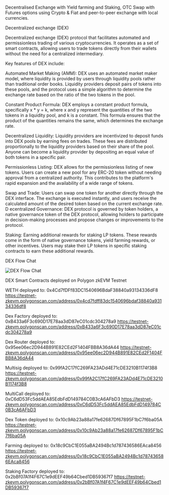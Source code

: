 Decentralised Exchange with Yield farming and Staking, OTC Swap with Futures options using Crypto & Fiat and peer-to-peer exchange with local currencies.

Decentralized exchange (DEX)

Decentralized exchange (DEX) protocol that facilitates automated and permissionless trading of various cryptocurrencies. It operates as a set of smart contracts, allowing users to trade tokens directly from their wallets without the need for a centralized intermediary.

Key features of DEX include:

Automated Market Making (AMM): DEX uses an automated market maker model, where liquidity is provided by users through liquidity pools rather than traditional order books. Liquidity providers deposit pairs of tokens into these pools, and the protocol uses a simple algorithm to determine the exchange rate based on the ratio of the two tokens in the pool.

Constant Product Formula: DEX employs a constant product formula, specifically x * y = k, where x and y represent the quantities of the two tokens in a liquidity pool, and k is a constant. This formula ensures that the product of the quantities remains the same, which determines the exchange rate.

Decentralized Liquidity: Liquidity providers are incentivized to deposit funds into DEX pools by earning fees on trades. These fees are distributed proportionally to the liquidity providers based on their share of the pool. Anyone can become a liquidity provider by depositing an equal value of both tokens in a specific pair.

Permissionless Listing: DEX allows for the permissionless listing of new tokens. Users can create a new pool for any ERC-20 token without needing approval from a centralized authority. This contributes to the platform's rapid expansion and the availability of a wide range of tokens.

Swap and Trade: Users can swap one token for another directly through the DEX interface. The exchange is executed instantly, and users receive the calculated amount of the desired token based on the current exchange rate.
D
ecentralized Governance: DEX protocol is governed by token holders, a native governance token of the DEX protocol, allowing holders to participate in decision-making processes and propose changes or improvements to the protocol.

Staking: Earning additional rewards for staking LP tokens. These rewards come in the form of native governance tokens, yield farming rewards, or other incentives. Users may stake their LP tokens in specific staking contracts to earn these additional rewards.

DEX Flow Chat

![DEX Flow Chat](https://cdn.dorahacks.io/static/files/18c2a92dafeeea47620722945cbb6d50.png)

DEX Smart Contracts deployed on Polygon zkEVM Testnet


WETH deployed to: 0x4Cd7fDFf83DC1540696BdaF38840a93134336dF8
https://testnet-zkevm.polygonscan.com/address/0x4cd7fdff83dc1540696bdaf38840a93134336df8

Dex Factory deployed to: 0xB433a6F3c690D17E78aa3dD87eC01cdc304278a9
https://testnet-zkevm.polygonscan.com/address/0xB433a6F3c690D17E78aa3dD87eC01cdc304278a9

Dex Router deployed to:  0x95ee06ec2D944B891E82CEd2F1404FBB8A36dA44
https://testnet-zkevm.polygonscan.com/address/0x95ee06ec2D944B891E82CEd2F1404FBB8A36dA44

Multisig deployed to: 0x99fA2C17fC269FA23ADd4E71cDE3210B1174f3B8
https://testnet-zkevm.polygonscan.com/address/0x99fA2C17fC269FA23ADd4E71cDE3210B1174f3B8

MultiCall deployed to: 0xC6dD53Fc5ddAEA85EdbFdD149784C0B3cA6AFbD3
https://testnet-zkevm.polygonscan.com/address/0xC6dD53Fc5ddAEA85EdbFdD149784C0B3cA6AFbD3

Dex Token deployed to: 0x10c9Ab23a88a17fe62687Df67895F1bC7f6ba05A
https://testnet-zkevm.polygonscan.com/address/0x10c9Ab23a88a17fe62687Df67895F1bC7f6ba05A

Farming deployed to: 0x18c9CbC1E055aBA2494Bc1d787436586EAca8456
https://testnet-zkevm.polygonscan.com/address/0x18c9CbC1E055aBA2494Bc1d787436586EAca8456

Staking Factory deployed to: 0x2bBf07A1f4F67C1e9dEEF49b64Cbed1DB59367f7
https://testnet-zkevm.polygonscan.com/address/0x2bBf07A1f4F67C1e9dEEF49b64Cbed1DB59367f7



